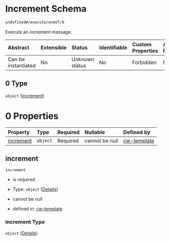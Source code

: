 # Increment Schema

```txt
undefined#/execute/oneOf/0
```

Execute an increment message.

| Abstract            | Extensible | Status         | Identifiable | Custom Properties | Additional Properties | Access Restrictions | Defined In                                                           |
| :------------------ | :--------- | :------------- | :----------- | :---------------- | :-------------------- | :------------------ | :------------------------------------------------------------------- |
| Can be instantiated | No         | Unknown status | No           | Forbidden         | Forbidden             | none                | [cw-template.json\*](schema/cw-template.json "open original schema") |

## 0 Type

`object` ([Increment](cw-template-executemsg-oneof-increment.md))

# 0 Properties

| Property                | Type     | Required | Nullable       | Defined by                                                                                                                      |
| :---------------------- | :------- | :------- | :------------- | :------------------------------------------------------------------------------------------------------------------------------ |
| [increment](#increment) | `object` | Required | cannot be null | [cw-template](cw-template-executemsg-oneof-increment-properties-increment.md "undefined#/execute/oneOf/0/properties/increment") |

## increment



`increment`

*   is required

*   Type: `object` ([Details](cw-template-executemsg-oneof-increment-properties-increment.md))

*   cannot be null

*   defined in: [cw-template](cw-template-executemsg-oneof-increment-properties-increment.md "undefined#/execute/oneOf/0/properties/increment")

### increment Type

`object` ([Details](cw-template-executemsg-oneof-increment-properties-increment.md))
